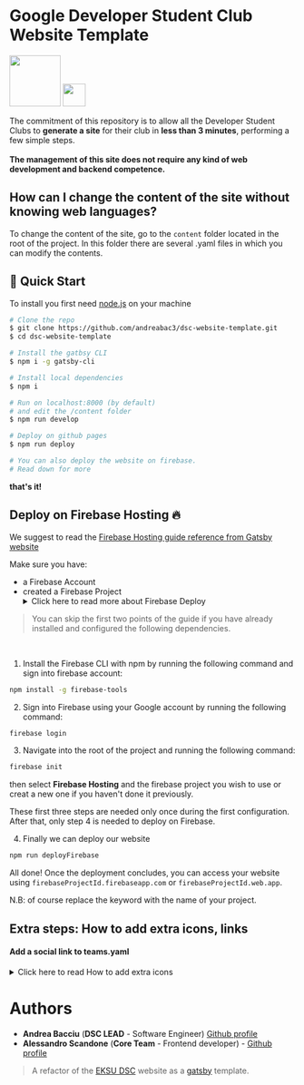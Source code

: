 # Google Developer Student Club Website Template

<img src="https://firebase.google.com/downloads/brand-guidelines/SVG/logo-built_white.svg" width="90"> <img src="https://github.com/favicon.ico" width="40">

The commitment of this repository is to allow all the Developer Student Clubs to **generate a site** for their club in **less than 3 minutes**, performing a few simple steps.<br> <br>
**The management of this site does not require any kind of web development and backend competence.**

## How can I change the content of the site without knowing web languages?

To change the content of the site, go to the `content` folder located in the root of the project. In this folder there are several .yaml files in which you can modify the contents. 

## 🚀 Quick Start

To install you first need [node.js](https://nodejs.org/en/) on your machine

```bash
# Clone the repo
$ git clone https://github.com/andreabac3/dsc-website-template.git
$ cd dsc-website-template

# Install the gatbsy CLI
$ npm i -g gatsby-cli

# Install local dependencies
$ npm i

# Run on localhost:8000 (by default)
# and edit the /content folder
$ npm run develop

# Deploy on github pages
$ npm run deploy

# You can also deploy the website on firebase.
# Read down for more
```

**that's it!**

## Deploy on Firebase Hosting 🔥

We suggest to read the [Firebase Hosting guide reference from Gatsby website](https://www.gatsbyjs.org/docs/deploying-to-firebase/)

Make sure you have:

- a Firebase Account
- created a Firebase Project
  <details><summary>Click here to read more about Firebase Deploy</summary>
  <p>

> You can skip the first two points of the guide if you have already installed and configured the following dependencies.

<br>

1. Install the Firebase CLI with npm by running the following command and sign into firebase account:

```sh
npm install -g firebase-tools
```

2. Sign into Firebase using your Google account by running the following command:

```sh
firebase login
```

3. Navigate into the root of the project and running the following command:

```sh
firebase init
```

then select **Firebase Hosting** and the firebase project you wish to use or creat a new one if you haven't done it previously.

These first three steps are needed only once during the first configuration. After that, only step 4 is needed to deploy on Firebase.

4. Finally we can deploy our website

```sh
npm run deployFirebase
```

All done! Once the deployment concludes, you can access your website using `firebaseProjectId.firebaseapp.com` or `firebaseProjectId.web.app`.

N.B: of course replace the keyword <firebaseProjectId> with the name of your project.

</p>
</details>

## Extra steps: How to add extra icons, links

#### Add a social link to teams.yaml

<details><summary>Click here to read  How to add extra icons </summary>
<p>
(for twitter, youtube, github, linkedin, you only need step 1)

Let's say I want to add the `telegram.org` as telegram link in the John Doe card.

Step 0: Check [here](https://fontawesome.com/icons?d=gallery&s=brands) if the icon is present

Step 1: Add a `telegram: telegram.org` entry in the John Doe social yaml field

Step 2: Add the following export in `./src/icons.js`:

```js
faTelegram as telegram
```

Step 3: In `./src/components/index/Teams.js`, add telegram:

```graphql
social {
	twitter
	github
	linkedin
	telegram
}
```

#### Add a social link to website footer

(for twitter, youtube, github, linkedin, you only need step 1)

Let's say I want to add the `telegram.org` as telegram link in the website footer.

Step 0: Check [here](https://fontawesome.com/icons?d=gallery&s=brands) if the icon is present

Step 1: Add a `telegram: telegram.org` entry in the siteMetadata.social field in `./gatsby-config.js`

Step 2: Add the following export in `./src/icons.js`:

```js
faTelegram as telegram
```

Step 3: In `./src/components/Footer.js`, add telegram:

```graphql
social {
	youtube
	github
	twitter
	telegram
}
```

</p>
</details>

# Authors

- **Andrea Bacciu** (**DSC LEAD** - Software Engineer) [Github profile](https://github.com/andreabac3)
- **Alessandro Scandone** (**Core Team** - Frontend developer) - [Github profile](https://github.com/ascandone)


> A refactor of the [EKSU DSC](https://github.com/DSCEksu/dsceksu-laravel) website as a [gatsby](https://www.gatsbyjs.org/) template.

